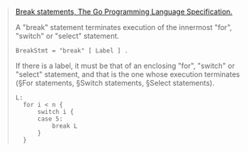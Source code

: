 



> [Break statements, The Go Programming Language Specification.](http://golang.org/ref/spec#Break_statements)
>
> A "break" statement terminates execution of the innermost "for", "switch" or "select" statement.
>
> ```golang
> BreakStmt = "break" [ Label ] .
> ```
>
> If there is a label, it must be that of an enclosing "for", "switch" or "select" statement, and that is the one whose execution terminates (§For statements, §Switch statements, §Select statements).
>
> ```golang
> L:
>   for i < n {
>       switch i {
>       case 5:
>           break L
>       }
>   }
> ```



